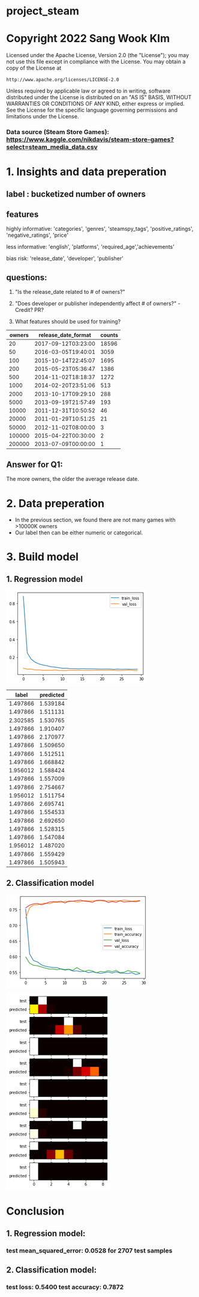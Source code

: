 # project_steam

# Copyright 2022 Sang Wook KIm

Licensed under the Apache License, Version 2.0 (the "License");
you may not use this file except in compliance with the License.
You may obtain a copy of the License at

    http://www.apache.org/licenses/LICENSE-2.0

Unless required by applicable law or agreed to in writing, software
distributed under the License is distributed on an "AS IS" BASIS,
WITHOUT WARRANTIES OR CONDITIONS OF ANY KIND, either express or implied.
See the License for the specific language governing permissions and
limitations under the License.

### Data source (Steam Store Games): https://www.kaggle.com/nikdavis/steam-store-games?select=steam_media_data.csv

# 1. Insights and data preperation
## label : bucketized number of owners
## features
highly informative: 'categories', 'genres', 'steamspy_tags', 'positive_ratings', 'negative_ratings', 'price'

less informative: 'english', 'platforms', 'required_age','achievements'

bias risk: 'release_date', 'developer', 'publisher'

## questions:

1. "Is the release_date related to # of owners?"

2. "Does developer or publisher independently affect # of owners?" - Credit? PR?

3. What features should be used for training?


|owners    |release_date_format   |counts|
|----------|----------------------|------|			
|20        |2017-09-12T03:23:00	  |18596 |
|50        |2016-03-05T19:40:01	  |3059  |
|100       |2015-10-14T22:45:07	  |1695  |
|200       |2015-05-23T05:36:47	  |1386  |
|500       |2014-11-02T18:18:37	  |1272  |
|1000      |2014-02-20T23:51:06	  |513   |
|2000      |2013-10-17T09:29:10	  |288   |
|5000      |2013-09-19T21:57:49	  |193   |
|10000     |2011-12-31T10:50:52	  |46    |
|20000     |2011-01-29T10:51:25	  |21    |
|50000     |2012-11-02T08:00:00	  |3     |
|100000    |2015-04-22T00:30:00	  |2     |
|200000    |2013-07-09T00:00:00	  |1     |

## Answer for Q1:
The more owners, the older the average release date.

# 2. Data preperation
 * In the previous section, we found there are not many games with >10000K owners
 * Our label then can be either numeric or categorical.

# 3. Build model
## 1. Regression model

![plot](./steam_m1_loss.png)

|label       |   predicted
|------------|--------------
|1.497866    |  1.539184
|1.497866    |  1.511131
|2.302585    |  1.530765
|1.497866    |  1.910407
|1.497866    |  2.170977
|1.497866    |  1.509650
|1.497866    |  1.512511
|1.497866    |  1.668842
|1.956012    |  1.588424
|1.497866    |  1.557009
|1.497866    |  2.754667
|1.956012    |  1.511754
|1.497866    |  2.695741
|1.497866    |  1.554533
|1.497866    |  2.692650
|1.497866    |  1.528315
|1.497866    |  1.547084
|1.956012    |  1.487020
|1.497866    |  1.559429
|1.497866    |  1.505943

## 2. Classification model

![plot](./steam_m2_loss.png)

![plot](./steam_m2_pred.png)

# Conclusion
## 1. Regression model:
### test mean_squared_error: 0.0528 for 2707 test samples

## 2. Classification model:
### test loss: 0.5400 test accuracy: 0.7872
